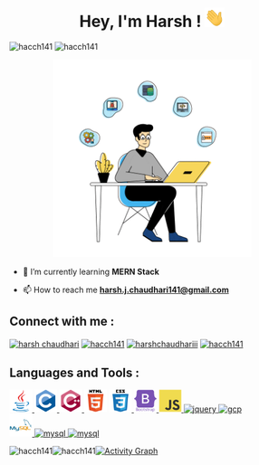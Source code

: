<h1 align="center">Hey, I'm Harsh ! <img src="https://raw.githubusercontent.com/ABSphreak/ABSphreak/master/gifs/Hi.gif" width="35"></h1>

<p align="left"> 
    <img src="https://komarev.com/ghpvc/?username=hacch141&label=Profile%20views&color=0e75b6&style=flat"
    alt="hacch141" /> 
    <img src="https://img.shields.io/badge/Focus-MERN-brightgreen"
    alt="hacch141" /> 
</p>
  
<p align="center"><img src="code boy.gif" height="350" width="350"></p> 

- 🌱 I’m currently learning **MERN Stack**

- 📫 How to reach me **harsh.j.chaudhari141@gmail.com**

<h2 align="left">Connect with me :</h2>
<p align="left">
    <a href="https://linkedin.com/in/harsh-chaudhari-86aa91201" target="blank"><img align="center"
      src="https://raw.githubusercontent.com/rahuldkjain/github-profile-readme-generator/master/src/images/icons/Social/linked-in-alt.svg"
      alt="harsh chaudhari" height="30" width="40" /></a>
    <a href="https://dev.to/hacch141" target="blank"><img align="center" src="https://raw.githubusercontent.com/rahuldkjain/github-profile-readme-generator/master/src/images/icons/Social/devto.svg" alt="hacch141" height="30" width="40" /></a>
    <a href="https://kaggle.com/harshchaudhariii" target="blank"><img align="center" src="https://raw.githubusercontent.com/rahuldkjain/github-profile-readme-generator/master/src/images/icons/Social/kaggle.svg" alt="harshchaudhariii" height="30" width="40" /></a>
    <a href="https://dribbble.com/hacch141" target="blank"><img align="center" src="https://raw.githubusercontent.com/rahuldkjain/github-profile-readme-generator/master/src/images/icons/Social/dribbble.svg" alt="hacch141" height="30" width="40" /></a>
</p>

<h2 align="left">Languages and Tools :</h2>
<p align="left">
  <a href="https://www.java.com" target="_blank" rel="noreferrer"> <img
      src="https://raw.githubusercontent.com/devicons/devicon/master/icons/java/java-original.svg" alt="java" width="40"
      height="40" /> </a>
  <a href="https://www.cprogramming.com/" target="_blank" rel="noreferrer"> <img
      src="https://raw.githubusercontent.com/devicons/devicon/master/icons/c/c-original.svg" alt="c" width="40"
      height="40" /> </a>
  <a href="https://www.w3schools.com/cpp/" target="_blank" rel="noreferrer"> <img
      src="https://raw.githubusercontent.com/devicons/devicon/master/icons/cplusplus/cplusplus-original.svg"
      alt="cplusplus" width="40" height="40" /> </a> <img
    src="https://raw.githubusercontent.com/devicons/devicon/master/icons/html5/html5-original-wordmark.svg" alt="html5"
    width="40" height="40" /> </a>
  <a href="https://www.w3schools.com/css/" target="_blank" rel="noreferrer"> <img
      src="https://raw.githubusercontent.com/devicons/devicon/master/icons/css3/css3-original-wordmark.svg" alt="css3"
      width="40" height="40" /> </a>
   <a href="https://getbootstrap.com/" rel="nofollow"> 
      <img src="https://raw.githubusercontent.com/devicons/devicon/master/icons/bootstrap/bootstrap-plain-wordmark.svg" alt="bootstrap" 
         width="40" height="40"/> </a>       
  <a href="https://developer.mozilla.org/en-US/docs/Web/JavaScript" target="_blank" rel="noreferrer"> <img
      src="https://raw.githubusercontent.com/devicons/devicon/master/icons/javascript/javascript-original.svg"
      alt="javascript" width="40" height="40" /> </a align="left">
  <a href="https://www.jquery.com/" target="_blank" rel="noreferrer"> 
      <img src="https://www.vectorlogo.zone/logos/jquery/jquery-vertical.svg" alt="jquery" 
         width="40" height="40"/> </a>
  <a href="https://www.java.com" target="_blank" rel="noreferrer"> <a href="https://cloud.google.com" target="_blank"
      rel="noreferrer"> <img src="https://www.vectorlogo.zone/logos/google_cloud/google_cloud-icon.svg" alt="gcp"
        width="40" height="40" /> </a>
  </br>
  <a href="https://www.mysql.com/" target="_blank" rel="noreferrer"> 
      <img src="https://raw.githubusercontent.com/devicons/devicon/master/icons/mysql/mysql-original-wordmark.svg" alt="mysql" 
         width="40" height="40"/> </a>
  <a href="https://nodejs.org" rel="nofollow"> 
      <img src="https://www.vectorlogo.zone/logos/nodejs/nodejs-horizontal.svg" alt="mysql" 
         width="40" height="40"/> </a>    
  <a href="https://www.git-scm.com/" target="_blank" rel="noreferrer"> 
      <img src="https://www.vectorlogo.zone/logos/git-scm/git-scm-icon.svg" alt="mysql" 
      width="40" height="40"/> </a>
</p>

<p>
    <img align="left"
    src="https://github-readme-stats.vercel.app/api/top-langs?username=hacch141&show_icons=true&locale=en&layout=compact"
    alt="hacch141" />
    <img align="left" height="140px" src="https://github-readme-streak-stats.herokuapp.com/?user=hacch141&" alt="hacch141" />
</p>

<a href="https://github.com/ashutosh00710/github-readme-activity-graph"><img alt="Activity Graph" src="https://activity-graph.herokuapp.com/graph?username=hacch141&&theme=xcode" height="400px"/></a>
